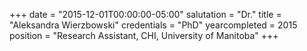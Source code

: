 +++
date = "2015-12-01T00:00:00-05:00"
salutation = "Dr."
title = "Aleksandra Wierzbowski"
credentials = "PhD"
yearcompleted = 2015
position = "Research Assistant, CHI, University of Manitoba"
+++
